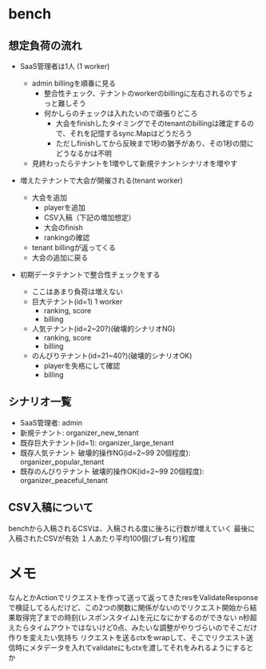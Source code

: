 # bench

## 想定負荷の流れ

- SaaS管理者は1人 (1 worker)
  - admin billingを順番に見る
    - 整合性チェック、テナントのworkerのbillingに左右されるのでちょっと難しそう
    - 何かしらのチェックは入れたいので頑張りどころ
      - 大会をfinishしたタイミングでそのtenantのbillingは確定するので、それを記憶するsync.Mapはどうだろう
      - ただしfinishしてから反映まで1秒の猶予があり、その1秒の間にどうなるかは不明
  - 見終わったらテナントを1増やして新規テナントシナリオを増やす

- 増えたテナントで大会が開催される(tenant worker)
  - 大会を追加
    - playerを追加
    - CSV入稿（下記の増加想定）
    - 大会のfinish
    - rankingの確認
  - tenant billingが返ってくる
  - 大会の追加に戻る

- 初期データテナントで整合性チェックをする
  - ここはあまり負荷は増えない
  - 巨大テナント(id=1) 1 worker
    - ranking, score
    - billing
  - 人気テナント(id=2~20?)(破壊的シナリオNG)
    - ranking, score
    - billing
  - のんびりテナント(id=21~40?)(破壊的シナリオOK)
    - playerを失格にして確認
    - billing

## シナリオ一覧

- SaaS管理者: admin
- 新規テナント: organizer_new_tenant
- 既存巨大テナント(id=1): organizer_large_tenant
- 既存人気テナント 破壊的操作NG(id=2~99 20個程度): organizer_popular_tenant
- 既存のんびりテナント 破壊的操作OK(id=2~99 20個程度): organizer_peaceful_tenant

## CSV入稿について

benchから入稿されるCSVは、入稿される度に後ろに行数が増えていく
最後に入稿されたCSVが有効
１人あたり平均100個(ブレ有り)程度

# メモ

なんとかActionでリクエストを作って送って返ってきたresをValidateResponseで検証してるんだけど、この2つの関数に関係がないのでリクエスト開始から結果取得完了までの時刻(レスポンスタイム)を元になにかするのができない
n秒超えたらタイムアウトではないけど0点、みたいな調整がやりづらいのでそこだけ作りを変えたい気持ち
リクエストを送るctxをwrapして、そこでリクエスト送信時にメタデータを入れてvalidateにもctxを渡してそれをみれるようにするとか

